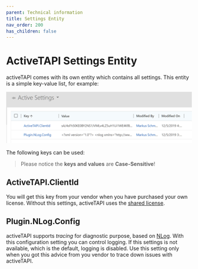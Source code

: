 ```yaml
---
parent: Technical information
title: Settings Entity
nav_order: 200
has_children: false
---
```


# ActiveTAPI Settings Entity

activeTAPI comes with its own entity which contains all settings. This entity is a simple key-value list, for example:

![image-20191217151534194](activeTapiSettingEntity.assets/image-20191217151534194.png)

The following keys can be used:

> Please  notice the **keys and values** are **Case-Sensitive**!

## ActiveTAPI.ClientId

You will get this key from your vendor when you have purchased your own license. Without this settings, activeTAPI uses the [shared license](http://activetapi.net/licensing/sharedlicense/?target=_blank).

## Plugin.NLog.Config

activeTAPI supports *tracing* for diagnostic purpose, based on [NLog](https://nlog-project.org/). With this configuration setting you can control logging. If this settings is not available, which is the default, logging is disabled. Use this setting only when you got this advice from you vendor to trace down issues with activeTAPI.
